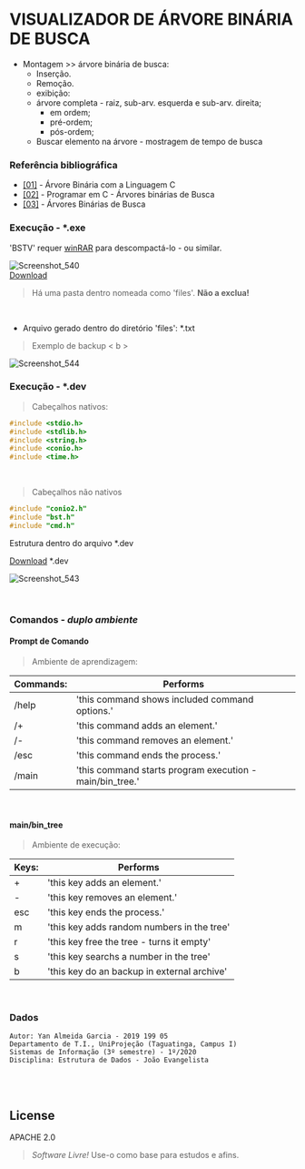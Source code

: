 # VISUALIZADOR DE ÁRVORE BINÁRIA DE BUSCA
- Montagem >> árvore binária de busca:
	- Inserção.
	- Remoção.
	- exibição: 
	- árvore completa - raiz, sub-arv. esquerda e sub-arv. direita;
	    - em ordem;
	    - pré-ordem;
	    - pós-ordem;					
	- Buscar elemento na árvore - mostragem de tempo de busca

### Referência bibliográfica
* [[01]](http://ninjacode.com.br/arvore-binaria-com-a-linguagem-c/) - Árvore Binária com a Linguagem C
* [[02]](https://pt.wikibooks.org/wiki/Programar_em_C/%C3%81rvores_bin%C3%A1rias_de_Busca) - Programar em C - Árvores binárias de Busca
* [[03]](https://www.cin.ufpe.br/~dmrac/aula%20de%20arvore%20binaria%20de%20busca.pdf) - Árvores Binárias de Busca
### Execução - *.exe

'BSTV' requer [winRAR](https://www.win-rar.com/start.html?&L=0) para descompactá-lo - ou similar.

![Screenshot_540](https://user-images.githubusercontent.com/56321281/77133936-b9284a80-6a43-11ea-91b4-e91c511b6ede.png)   
[Download](https://github.com/keys8410/binary-search-tree-viewer/blob/master/Binary%20Search%20Tree%20Viewer.zip)
> Há uma pasta dentro nomeada como 'files'. **Não a exclua!**

<br>

- Arquivo gerado dentro do diretório 'files': *.txt

> Exemplo de backup < b >

![Screenshot_544](https://user-images.githubusercontent.com/56321281/77137254-e4169c80-6a4b-11ea-923a-f6d23ee12bcb.png)

### Execução - *.dev

> Cabeçalhos nativos:

```c
#include <stdio.h>
#include <stdlib.h>
#include <string.h>
#include <conio.h>
#include <time.h>
```
<br>

> Cabeçalhos não nativos

```c
#include "conio2.h" 
#include "bst.h" 
#include "cmd.h"
```
Estrutura dentro do arquivo *.dev

[Download](https://github.com/keys8410/binary-search-tree-viewer/blob/master/bin_.zip) *.dev

![Screenshot_543](https://user-images.githubusercontent.com/56321281/77134269-f6410c80-6a44-11ea-9312-98af48fc14fe.png)

<br>

### Comandos - *duplo ambiente*

#### Prompt de Comando

> Ambiente de aprendizagem: 

| Commands: | Performs |
| ------ | ------ |
| /help | 'this command shows included command options.' |
| /+ | 'this command adds an element.' |
| /- | 'this command removes an element.' |
| /esc | 'this command ends the process.' |
| /main | 'this command starts program execution - main/bin_tree.' |
<br>

#### main/bin_tree

> Ambiente de execução:

| Keys: | Performs |
| ------ | ------ |
| + | 'this key adds an element.' |
| - | 'this key removes an element.' |
| esc | 'this key ends the process.' |
| m | 'this key adds random numbers in the tree' |
| r | 'this key free the tree - turns it empty' |
| s | 'this key searchs a number in the tree' |
| b | 'this key do an backup in external archive' |

<br>

### Dados

    Autor: Yan Almeida Garcia - 2019 199 05
    Departamento de T.I., UniProjeção (Taguatinga, Campus I)
    Sistemas de Informação (3º semestre) - 1º/2020
    Disciplina: Estrutura de Dados - João Evangelista
    
<br><br>

License
----
APACHE 2.0

> *Software Livre!* 
Use-o como base para estudos e afins.
